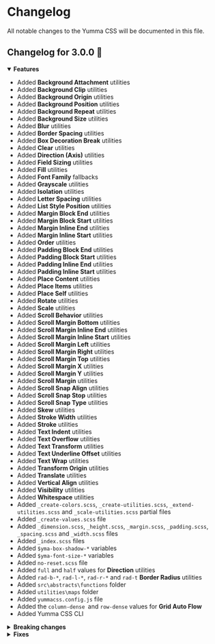 # Changelog

All notable changes to the Yumma CSS will be documented in this file.

## Changelog for 3.0.0 🎉

<details open>
<summary>
    <b>Features</b>
</summary>

- Added **Background Attachment** utilities
- Added **Background Clip** utilities
- Added **Background Origin** utilities
- Added **Background Position** utilities
- Added **Background Repeat** utilities
- Added **Background Size** utilities
- Added **Blur** utilities
- Added **Border Spacing** utilities
- Added **Box Decoration Break** utilities
- Added **Clear** utilities
- Added **Direction (Axis)** utilities
- Added **Field Sizing** utilities
- Added **Fill** utilities
- Added **Font Family** fallbacks
- Added **Grayscale** utilities
- Added **Isolation** utilities
- Added **Letter Spacing** utilities
- Added **List Style Position** utilities
- Added **Margin Block End** utilities
- Added **Margin Block Start** utilities
- Added **Margin Inline End** utilities
- Added **Margin Inline Start** utilities
- Added **Order** utilities
- Added **Padding Block End** utilities
- Added **Padding Block Start** utilities
- Added **Padding Inline End** utilities
- Added **Padding Inline Start** utilities
- Added **Place Content** utilities
- Added **Place Items** utilities
- Added **Place Self** utilities
- Added **Rotate** utilities
- Added **Scale** utilities
- Added **Scroll Behavior** utilities
- Added **Scroll Margin Bottom** utilities
- Added **Scroll Margin Inline End** utilities
- Added **Scroll Margin Inline Start** utilities
- Added **Scroll Margin Left** utilities
- Added **Scroll Margin Right** utilities
- Added **Scroll Margin Top** utilities
- Added **Scroll Margin X** utilities
- Added **Scroll Margin Y** utilities
- Added **Scroll Margin** utilities
- Added **Scroll Snap Align** utilities
- Added **Scroll Snap Stop** utilities
- Added **Scroll Snap Type** utilities
- Added **Skew** utilities
- Added **Stroke Width** utilities
- Added **Stroke** utilities
- Added **Text Indent** utilities
- Added **Text Overflow** utilities
- Added **Text Transform** utilities
- Added **Text Underline Offset** utilities
- Added **Text Wrap** utilities
- Added **Transform Origin** utilities
- Added **Translate** utilities
- Added **Vertical Align** utilities
- Added **Visibility** utilities
- Added **Whitespace** utilities
- Added `_create-colors.scss`, `_create-utilities.scss`, `_extend-utilities.scss` and `_scale-utilities.scss` partial files
- Added `_create-values.scss` file
- Added `_dimension.scss`, `_height.scss`, `_margin.scss`, `_padding.scss`, `_spacing.scss` and `_width.scss` files
- Added `_index.scss` files
- Added `$yma-box-shadow-*` variables
- Added `$yma-font-size-*` variables
- Added `no-reset.scss` file
- Added `full` and `half` values for **Direction** utilities
- Added `rad-b-*`, `rad-l-*`, `rad-r-*` and `rad-t` **Border Radius** utilities
- Added `src\abstracts\functions` folder
- Added `utilities\maps` folder
- Added `yummacss.config.js` file
- Added the `column-dense `and `row-dense` values for **Grid Auto Flow**
- Added Yumma CSS CLI

</details>

<details>

<summary>
    <b>Breaking changes</b>
</summary>

- Grouped related utilities and variants
- Included new and improved **Font Size** utilities
- Merged **Filters** and **Effects** subcategories into a **Effect** category
- Migrated base styles functionality to config file
- Migrated from `@import` to `@use` and `@forwards`
- Migrated from Common Js to ESM
- Migrated to Dart SCSS
- Moved `yumma-cli` to `bin\yumma-cli.js`
- Optimized `dist\yumma.css` file performance
- Optimized `dist\yumma.min.css` file performance
- Refactored **Bottom / Left / Right / Top** `d-` prefix utility syntax
- Removed `.cnt{}` utility class
- Removed `.ins{}` utility class
- Removed `coreFile()` function
- Removed `d-` and `l-` from color utilities
- Removed `dist\yumma-core.css` file
- Removed `dist\yumma-core.min.scss` file
- Removed `fs-b` utility class
- Removed `hidden` and `none` properties from **Text Decoration Style** utilities
- Removed `minifiedCoreFile()` function
- Removed the font-size variable variants
- Rename `yummacss-cli` file to `yumma-cli`
- Rename the `*-variants()` mixins to `*-scaling()`
- Renamed `_base.scss` to `base\_stylecent.scss`
- Renamed `_core.scss` to `no-reset.scss`
- Renamed `_functions.scss` to `_ignore-neutral.scss`
- Renamed `_layout.scss` to `_positioning.scss`
- Renamed `gulpfile.js` file name to `gulpfile.mjs`
- Renamed `index.scss` to `yummacss.scss`
- Renamed `src\abstracts\mixins\_color.scss` to `src\abstracts\mixins\_create-colors.scss`
- Reworked **Box Model** utilities generation
- Updated **Columns** utilities syntax from `cols-*` to `c-*`
- Updated **Dimension** utilities syntax from `dim-*` to `d-*`
- Updated **Direction Bottom** utilities syntax from `dir-b-*` to `bo-*`
- Updated **Direction Inset** utilities syntax from `dir-i-*` to `i-*`
- Updated **Direction Left** utilities syntax from `dir-l-*` to `l-*`
- Updated **Direction Right** utilities syntax from `dir-r-*` to `r-*`
- Updated **Direction Top** utilities syntax from `dir-t-*` to `t-*`
- Updated **Direction** utilities to utilize rem as unit
- Updated **Max Dimension** utilities syntax from `max-dim-*` to `max-d-*`
- Updated **Min Dimension** utilities syntax from `min-dim-*` to `min-d-*`
- Updated **Overflow X** utilities syntax from `ovf-x-*` to `o-x-*`
- Updated **Overflow Y** utilities syntax from `ovf-y-*` to `o-y-*`
- Updated **Overflow** utilities syntax from `ovf-*` to `o-*`
- Updated **Spacing X** utilities syntax from `s-x-*` to `sx-*`
- Updated **Spacing Y** utilities syntax from `s-y-*` to `sy-*`
- Updated color generation logic
- Updated color shade percentage from 10% to 14%
- Updated color utility range from 1-6 to 1-12

</details>

<details>
<summary>
    <b>Fixes</b>
</summary>

- Fixed responsive breakpoint utilities not overriding existent utilities [#2](https://github.com/yumma-lib/yumma-css/issues/2)
- Fixed duplicated utilities in `yumma.css` and `yumma.min.css` files [#3](https://github.com/yumma-lib/yumma-css/issues/3)

</details>
